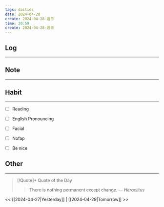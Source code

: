 ```yaml
---
tags: dailies  
date: 2024-04-28
create: 2024-04-28-週日
time: 20:59
create: 2024-04-28-週日
---
```


## Log
---


## Note
---


## Habit
---
- [ ] Reading
- [ ] English Pronouncing
- [ ] Facial
- [ ] Nofap
- [ ] Be nice


## Other
---

> [!Quote]+ Quote of the Day
> > There is nothing permanent except change.
> — <cite>Heraclitus</cite>

<< [[2024-04-27|Yesterday]] | [[2024-04-29|Tomorrow]] >>